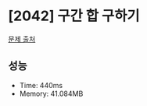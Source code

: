# [2042] 구간 합 구하기

[문제 출처](https://www.acmicpc.net/problem/2042)

## 성능

- Time: 440ms
- Memory: 41.084MB